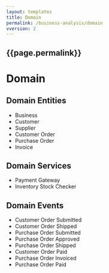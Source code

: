 ```yaml
---
layout: templates
title: Domain
permalink: /business-analysis/domain
vversion: 2
---
```



## {{page.permalink}} 

# Domain

## Domain Entities

* Business
* Customer
* Supplier
* Customer Order
* Purchase Order
* Invoice

## Domain Services

* Payment Gateway
* Inventory Stock Checker

## Domain Events

* Customer Order Submitted
* Customer Order Shipped
* Purchase Order Submitted
* Purchase Order Approved
* Purchase Order Shipped
* Customer Order Paid
* Purchase Order Invoiced
* Purchase Order Paid

